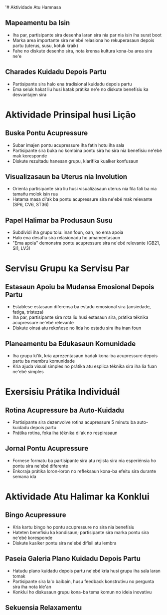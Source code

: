 '# Aktividade Atu Hamnasa

## Mapeamentu ba Isin
- Iha par, partisipante sira desenha laran sira nia par nia isin iha surat boot
- Marka area importante sira ne'ebé relasiona ho rekuperasaun depois partu (uterus, susu, kotuk kraik)
- Fahe no diskute desenho sira, nota krensa kultura kona-ba area sira ne'e

## Charades Kuidadu Depois Partu
- Partisipante sira halo ena tradisional kuidadu depois partu
- Ema seluk hakat liu husi katak prátika ne'e no diskute benefísiu ka desvantajen sira

# Aktividade Prinsipal husi Lição

## Buska Pontu Acupressure
- Subar imajen pontu acupressure iha fatin hotu iha sala
- Partisipante sira buka no kombina pontu sira ho sira nia benefísiu ne'ebé mak koresponde
- Diskute rezultadu hanesan grupu, klarifika kualker konfusaun

## Visualizasaun ba Uterus nia Involution
- Orienta partisipante sira liu husi visualizasaun uterus nia fila fali ba nia tamañu molok isin rua
- Hatama masa di'ak ba pontu acupressure sira ne'ebé mak relevante (SP6, CV6, ST36)

## Papel Halimar ba Produsaun Susu
- Subdividi iha grupu tolu: inan foun, oan, no ema apoia
- Halo ena desafiu sira relasionadu ho amamentasaun
- "Ema apoia" demonstra pontu acupressure sira ne'ebé relevante (GB21, SI1, LV3)

# Servisu Grupu ka Servisu Par

## Estasaun Apoiu ba Mudansa Emosional Depois Partu
- Establese estasaun diferensa ba estadu emosional sira (ansiedade, fatiga, tristeza)
- Iha par, partisipante sira rota liu husi estasaun sira, prátika téknika acupressure ne'ebé relevante
- Diskute oinsá atu rekoñese no lida ho estadu sira iha inan foun

## Planeamentu ba Edukasaun Komunidade
- Iha grupu ki'ik, kria aprezentasaun badak kona-ba acupressure depois partu ba membru komunidade
- Kria ajuda visual simples no prátika atu esplica téknika sira iha lia fuan ne'ebé simples

# Exersisiu Prátika Individuál

## Rotina Acupressure ba Auto-Kuidadu
- Partisipante sira dezenvolve rotina acupressure 5 minutu ba auto-kuidadu depois partu
- Prátika rotina, foka iha téknika di'ak no respirasaun

## Jornal Pontu Acupressure
- Fornese formatu ba partisipante sira atu rejista sira nia esperiénsia ho pontu sira ne'ebé diferente
- Enkoraja prátika loron-loron no refleksaun kona-ba efeitu sira durante semana ida

# Aktividade Atu Halimar ka Konklui

## Bingo Acupressure
- Kria kartu bingo ho pontu acupressure no sira nia benefísiu
- Hateten benefísiu ka kondisaun; partisipante sira marka pontu sira ne'ebé koresponde
- Diskute kualker pontu sira ne'ebé difísil atu lembra

## Paseia Galeria Plano Kuidadu Depois Partu
- Hatudu plano kuidadu depois partu ne'ebé kria husi grupu iha sala laran tomak
- Partisipante sira la'o baibain, husu feedback konstrutivu no pergunta sira iha nota kle'an
- Konklui ho diskusaun grupu kona-ba tema komun no ideia inovativu

## Sekuensia Relaxamentu
